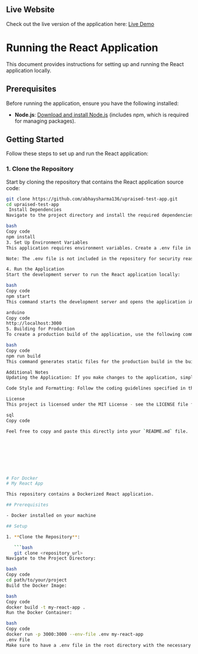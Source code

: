 ## Live Website

Check out the live version of the application here: [Live Demo](https://upraised-quiz-test.netlify.app/)




# Running the React Application

This document provides instructions for setting up and running the React application locally.

## Prerequisites

Before running the application, ensure you have the following installed:

- **Node.js**: [Download and install Node.js](https://nodejs.org/) (includes npm, which is required for managing packages).

## Getting Started

Follow these steps to set up and run the React application:

### 1. Clone the Repository

Start by cloning the repository that contains the React application source code:

```bash
git clone https://github.com/abhaysharma136/upraised-test-app.git
cd upraised-test-app
 Install Dependencies
Navigate to the project directory and install the required dependencies using npm:

bash
Copy code
npm install
3. Set Up Environment Variables
This application requires environment variables. Create a .env file in the root directory of the project.

Note: The .env file is not included in the repository for security reasons. You will need to create this file with the necessary environment variables as required by the application.

4. Run the Application
Start the development server to run the React application locally:

bash
Copy code
npm start
This command starts the development server and opens the application in your default web browser. By default, it should be accessible at:

arduino
Copy code
http://localhost:3000
5. Building for Production
To create a production build of the application, use the following command:

bash
Copy code
npm run build
This command generates static files for the production build in the build directory. You can then deploy these files to a web server.

Additional Notes
Updating the Application: If you make changes to the application, simply restart the development server with npm start to see the updates.

Code Style and Formatting: Follow the coding guidelines specified in the project’s documentation or contributing guidelines.

License
This project is licensed under the MIT License - see the LICENSE file for details.

sql
Copy code

Feel free to copy and paste this directly into your `README.md` file.








# For Docker 
# My React App

This repository contains a Dockerized React application.

## Prerequisites

- Docker installed on your machine

## Setup

1. **Clone the Repository**:

   ```bash
   git clone <repository_url>
Navigate to the Project Directory:

bash
Copy code
cd path/to/your/project
Build the Docker Image:

bash
Copy code
docker build -t my-react-app .
Run the Docker Container:

bash
Copy code
docker run -p 3000:3000 --env-file .env my-react-app
.env File
Make sure to have a .env file in the root directory with the necessary environment variables.
